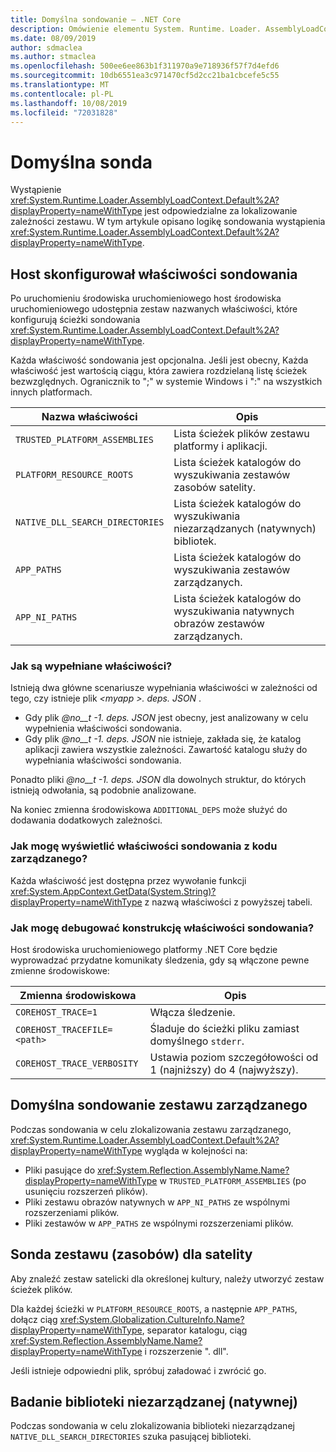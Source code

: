 ```yaml
---
title: Domyślna sondowanie — .NET Core
description: Omówienie elementu System. Runtime. Loader. AssemblyLoadContext. default sondowania w celu lokalizowania zależności.
ms.date: 08/09/2019
author: sdmaclea
ms.author: stmaclea
ms.openlocfilehash: 500ee6ee863b1f311970a9e718936f57f7d4efd6
ms.sourcegitcommit: 10db6551ea3c971470cf5d2cc21ba1cbcefe5c55
ms.translationtype: MT
ms.contentlocale: pl-PL
ms.lasthandoff: 10/08/2019
ms.locfileid: "72031828"
---
```

# <a name="default-probing"></a>Domyślna sonda

Wystąpienie <xref:System.Runtime.Loader.AssemblyLoadContext.Default%2A?displayProperty=nameWithType> jest odpowiedzialne za lokalizowanie zależności zestawu. W tym artykule opisano logikę sondowania wystąpienia <xref:System.Runtime.Loader.AssemblyLoadContext.Default%2A?displayProperty=nameWithType>.

## <a name="host-configured-probing-properties"></a>Host skonfigurował właściwości sondowania

Po uruchomieniu środowiska uruchomieniowego host środowiska uruchomieniowego udostępnia zestaw nazwanych właściwości, które konfigurują ścieżki sondowania <xref:System.Runtime.Loader.AssemblyLoadContext.Default%2A?displayProperty=nameWithType>.

Każda właściwość sondowania jest opcjonalna. Jeśli jest obecny, Każda właściwość jest wartością ciągu, która zawiera rozdzielaną listę ścieżek bezwzględnych. Ogranicznik to ";" w systemie Windows i ":" na wszystkich innych platformach.

|Nazwa właściwości                 |Opis  |
|------------------------------|---------|
|`TRUSTED_PLATFORM_ASSEMBLIES`   | Lista ścieżek plików zestawu platformy i aplikacji. |
|`PLATFORM_RESOURCE_ROOTS`       | Lista ścieżek katalogów do wyszukiwania zestawów zasobów satelity. |
|`NATIVE_DLL_SEARCH_DIRECTORIES` | Lista ścieżek katalogów do wyszukiwania niezarządzanych (natywnych) bibliotek.        |
|`APP_PATHS`                     | Lista ścieżek katalogów do wyszukiwania zestawów zarządzanych. |
|`APP_NI_PATHS`                  | Lista ścieżek katalogów do wyszukiwania natywnych obrazów zestawów zarządzanych. |

### <a name="how-are-the-properties-populated"></a>Jak są wypełniane właściwości?

Istnieją dwa główne scenariusze wypełniania właściwości w zależności od tego, czy istnieje plik *\<myapp >. deps. JSON* .

- Gdy plik *@no__t -1. deps. JSON* jest obecny, jest analizowany w celu wypełnienia właściwości sondowania.
- Gdy plik *@no__t -1. deps. JSON* nie istnieje, zakłada się, że katalog aplikacji zawiera wszystkie zależności. Zawartość katalogu służy do wypełniania właściwości sondowania.

Ponadto pliki *@no__t -1. deps. JSON* dla dowolnych struktur, do których istnieją odwołania, są podobnie analizowane.

Na koniec zmienna środowiskowa `ADDITIONAL_DEPS` może służyć do dodawania dodatkowych zależności.

### <a name="how-do-i-see-the-probing-properties-from-managed-code"></a>Jak mogę wyświetlić właściwości sondowania z kodu zarządzanego?

Każda właściwość jest dostępna przez wywołanie funkcji <xref:System.AppContext.GetData(System.String)?displayProperty=nameWithType> z nazwą właściwości z powyższej tabeli.

### <a name="how-do-i-debug-the-probing-properties-construction"></a>Jak mogę debugować konstrukcję właściwości sondowania?

Host środowiska uruchomieniowego platformy .NET Core będzie wyprowadzać przydatne komunikaty śledzenia, gdy są włączone pewne zmienne środowiskowe:

|Zmienna środowiskowa        |Opis  |
|----------------------------|---------|
|`COREHOST_TRACE=1`          |Włącza śledzenie.|
|`COREHOST_TRACEFILE=<path>` |Śladuje do ścieżki pliku zamiast domyślnego `stderr`.|
|`COREHOST_TRACE_VERBOSITY`  |Ustawia poziom szczegółowości od 1 (najniższy) do 4 (najwyższy).|

## <a name="managed-assembly-default-probing"></a>Domyślna sondowanie zestawu zarządzanego

Podczas sondowania w celu zlokalizowania zestawu zarządzanego, <xref:System.Runtime.Loader.AssemblyLoadContext.Default%2A?displayProperty=nameWithType> wygląda w kolejności na:

- Pliki pasujące do <xref:System.Reflection.AssemblyName.Name?displayProperty=nameWithType> w `TRUSTED_PLATFORM_ASSEMBLIES` (po usunięciu rozszerzeń plików).
- Pliki zestawu obrazów natywnych w `APP_NI_PATHS` ze wspólnymi rozszerzeniami plików.
- Pliki zestawów w `APP_PATHS` ze wspólnymi rozszerzeniami plików.

## <a name="satellite-resource-assembly-probing"></a>Sonda zestawu (zasobów) dla satelity

Aby znaleźć zestaw satelicki dla określonej kultury, należy utworzyć zestaw ścieżek plików.

Dla każdej ścieżki w `PLATFORM_RESOURCE_ROOTS`, a następnie `APP_PATHS`, dołącz ciąg <xref:System.Globalization.CultureInfo.Name?displayProperty=nameWithType>, separator katalogu, ciąg <xref:System.Reflection.AssemblyName.Name?displayProperty=nameWithType> i rozszerzenie ". dll".

Jeśli istnieje odpowiedni plik, spróbuj załadować i zwrócić go.

## <a name="unmanaged-native-library-probing"></a>Badanie biblioteki niezarządzanej (natywnej)

Podczas sondowania w celu zlokalizowania biblioteki niezarządzanej `NATIVE_DLL_SEARCH_DIRECTORIES` szuka pasującej biblioteki.
